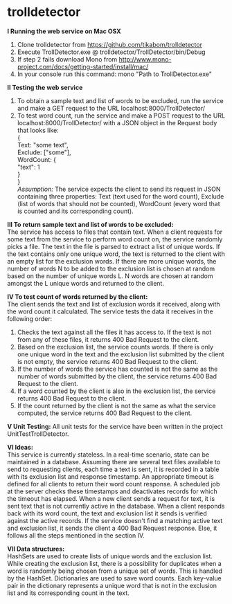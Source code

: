 # trolldetector
**I Running the web service on Mac OSX**  
1. Clone trolldetector from https://github.com/tikabom/trolldetector  
2. Execute TrollDetector.exe @ trolldetector/TrollDetector/bin/Debug  
3. If step 2 fails download Mono from http://www.mono-project.com/docs/getting-started/install/mac/  
4. In your console run this command: mono "Path to TrollDetector.exe"  
  
**II Testing the web service**  
1. To obtain a sample text and list of words to be excluded, run the service and make a GET request to the URL localhost:8000/TrollDetector/  
2. To test word count, run the service and make a POST request to the URL localhost:8000/TrollDetector/ with a JSON object in the Request body that looks like:  
  {  
    Text: "some text",  
    Exclude: ["some"],  
    WordCount: {  
                "text": 1  
               }  
  }  
*Assumption:* The service expects the client to send its request in JSON containing three properties: Text (text used for the word count), Exclude (list of words that should not be counted), WordCount (every word that is counted and its corresponding count).  
  
**III To return sample text and list of words to be excluded:**  
The service has access to files that contain text. When a client requests for some text from the service to perform word count on, the service randomly picks a file. The text in the file is parsed to extract a list of unique words. If the text contains only one unique word, the text is returned to the client with an empty list for the exclusion words. If there are more unique words, the number of words N to be added to the exclusion list is chosen at random based on the number of unique words L. N words are chosen at random amongst the L unique words and returned to the client.  
  
**IV To test count of words returned by the client:**  
The client sends the text and list of exclusion words it received, along with the word count it calculated. The service tests the data it receives in the following order:  
1. Checks the text against all the files it has access to. If the text is not from any of these files, it returns 400 Bad Request to the client.  
2. Based on the exclusion list, the service counts words. If there is only one unique word in the text and the exclusion list submitted by the client is not empty, the service returns 400 Bad Request to the client.  
3. If the number of words the service has counted is not the same as the number of words submitted by the client, the service returns 400 Bad Request to the client.  
4. If a word counted by the client is also in the exclusion list, the service returns 400 Bad Request to the client.  
5. If the count returned by the client is not the same as what the service computed, the service returns 400 Bad Request to the client.  
  
**V Unit Testing:**
All unit tests for the service have been written in the project UnitTestTrollDetector.  
  
**VI Ideas:**  
This service is currently stateless. In a real-time scenario, state can be maintained in a database. Assuming there are several text files available to send to requesting clients, each time a text is sent, it is recorded in a table with its exclusion list and response timestamp. An appropriate timeout is defined for all clients to return their word count response. A scheduled job at the server checks these timestamps and deactivates records for which the timeout has elapsed. When a new client sends a request for text, it is sent text that is not currently active in the database. When a client responds back with its word count, the text and exclusion list it sends is verified against the active records. If the service doesn't find a matching active text and exclusion list, it sends the client a 400 Bad Request response. Else, it follows all the steps mentioned in the section IV.  
  
**VII Data structures:**  
HashSets are used to create lists of unique words and the exclusion list. While creating the exclusion list, there is a possibility for duplicates when a word is randomly being chosen from a unique set of words. This is handled by the HashSet. Dictionaries are used to save word counts. Each key-value pair in the dictionary represents a unique word that is not in the exclusion list and its corresponding count in the text.
